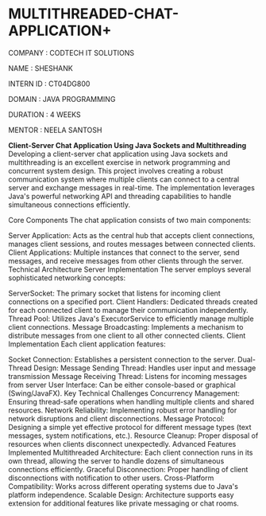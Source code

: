 # MULTITHREADED-CHAT-APPLICATION+

COMPANY : CODTECH IT SOLUTIONS

NAME : SHESHANK

INTERN ID : CT04DG800

DOMAIN : JAVA PROGRAMMING

DURATION : 4 WEEKS

MENTOR : NEELA SANTOSH

**Client-Server Chat Application Using Java Sockets and Multithreading**
Developing a client-server chat application using Java sockets and multithreading is an excellent exercise in network programming and concurrent system design. This project involves creating a robust communication system where multiple clients can connect to a central server and exchange messages in real-time. The implementation leverages Java's powerful networking API and threading capabilities to handle simultaneous connections efficiently.

Core Components
The chat application consists of two main components:

Server Application: Acts as the central hub that accepts client connections, manages client sessions, and routes messages between connected clients.
Client Applications: Multiple instances that connect to the server, send messages, and receive messages from other clients through the server.
Technical Architecture
Server Implementation
The server employs several sophisticated networking concepts:

ServerSocket: The primary socket that listens for incoming client connections on a specified port.
Client Handlers: Dedicated threads created for each connected client to manage their communication independently.
Thread Pool: Utilizes Java's ExecutorService to efficiently manage multiple client connections.
Message Broadcasting: Implements a mechanism to distribute messages from one client to all other connected clients.
Client Implementation
Each client application features:

Socket Connection: Establishes a persistent connection to the server.
Dual-Thread Design:
Message Sending Thread: Handles user input and message transmission
Message Receiving Thread: Listens for incoming messages from server
User Interface: Can be either console-based or graphical (Swing/JavaFX).
Key Technical Challenges
Concurrency Management: Ensuring thread-safe operations when handling multiple clients and shared resources.
Network Reliability: Implementing robust error handling for network disruptions and client disconnections.
Message Protocol: Designing a simple yet effective protocol for different message types (text messages, system notifications, etc.).
Resource Cleanup: Proper disposal of resources when clients disconnect unexpectedly.
Advanced Features Implemented
Multithreaded Architecture: Each client connection runs in its own thread, allowing the server to handle dozens of simultaneous connections efficiently.
Graceful Disconnection: Proper handling of client disconnections with notification to other users.
Cross-Platform Compatibility: Works across different operating systems due to Java's platform independence.
Scalable Design: Architecture supports easy extension for additional features like private messaging or chat rooms.
